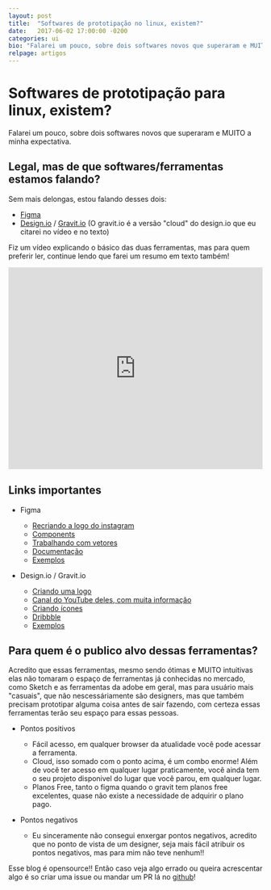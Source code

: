 ```yaml
---
layout: post
title:  "Softwares de prototipação no linux, existem?"
date:   2017-06-02 17:00:00 -0200
categories: ui
bio: "Falarei um pouco, sobre dois softwares novos que superaram e MUITO a minha expectativa!!"
relpage: artigos
---
```


# Softwares de prototipação para linux, existem?

Falarei um pouco, sobre dois softwares novos que superaram e MUITO a minha expectativa.

## Legal, mas de que softwares/ferramentas estamos falando?

Sem mais delongas, estou falando desses dois:

- [Figma](https://www.figma.com/)
- [Design.io](https://app.designer.io/) / [Gravit.io](https://gravit.io/workspace) (O gravit.io é a versão "cloud" do design.io que eu citarei no vídeo e no texto)

Fiz um vídeo explicando o básico das duas ferramentas, mas para quem preferir ler, continue lendo que farei um resumo em texto também! 

<iframe style="width: 100%; height: 400px;" src="https://www.youtube.com/embed/FMBFXphyP7w" frameborder="0" allowfullscreen></iframe>

## Links importantes
- Figma
  - [Recriando a logo do instagram](https://www.youtube.com/watch?v=DjdSnBwHgD8)
  - [Components](https://www.youtube.com/watch?v=RLRVv7JXvco)
  - [Trabalhando com vetores](https://www.youtube.com/watch?v=b-xDRjf5B-8)
  - [Documentação](https://help.figma.com/)
  - [Exemplos](https://material.uplabs.com/posts/onboarding-icons-animation-interface)

- Design.io / Gravit.io
  - [Criando uma logo](https://medium.com/gravitdesigner/design-a-professional-logo-using-gravit-835408f7fd9d)
  - [Canal do YouTube deles, com muita informação](https://www.youtube.com/channel/UC_HHKxxyeAzbxWDhQw8b7jA/videos)
  - [Criando ícones](https://www.youtube.com/watch?v=NelyeOMVufs)
  - [Dribbble](https://dribbble.com/gravit)
  - [Exemplos](https://gravit.io/discover)



## Para quem é o publico alvo dessas ferramentas?

Acredito que essas ferramentas, mesmo sendo ótimas e MUITO intuitivas elas não tomaram o espaço de ferramentas já conhecidas no mercado, como Sketch e as ferramentas da adobe em geral, mas para usuário mais "casuais", que não nescessáriamente são designers, mas que também precisam prototipar alguma coisa antes de sair fazendo, com certeza essas ferramentas terão seu espaço para essas pessoas.

- Pontos positivos
  - Fácil acesso, em qualquer browser da atualidade você pode acessar a ferramenta.
  - Cloud, isso somado com o ponto acima, é um combo enorme! Além de você ter acesso em qualquer lugar praticamente, você ainda tem o seu projeto disponivel do lugar que você parou, em qualquer lugar.
  - Planos Free, tanto o figma quando o gravit tem planos free excelentes, quase não existe a necessidade de adquirir o plano pago.

- Pontos negativos
  - Eu sinceramente não consegui enxergar pontos negativos, acredito que no ponto de vista de um designer, seja mais fácil atribuir os pontos negativos, mas para mim não teve nenhum!!


Esse blog é opensource!! Então caso veja algo errado ou queira acrescentar algo é so criar uma issue ou mandar um PR lá no [github](https://github.com/giioohbernini/giioohbernini.github.io/)!
